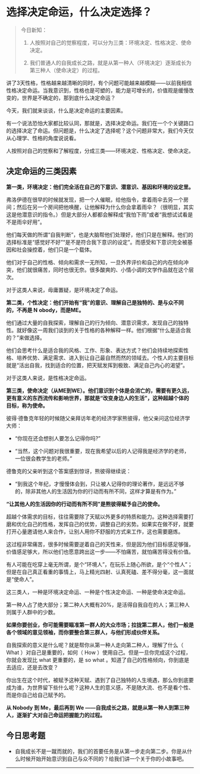 # 选择决定命运，什么决定选择？

> 今日新知：
> 
> 1. 人按照对自己的觉察程度，可以分为三类：环境决定、性格决定、使命决定。
> 
> 2. 我们普通人的自我成长之路，就是从第一种人（环境决定）逐渐成长为第三种人（使命决定）的过程。

讲了3天性格，性格越来越清晰的同时，有个问题可能越来越模糊——以前我相信性格决定命运。当我意识到，性格也是可塑的，能力是可增长的，价值观是缓慢改变的，世界是不确定的，那到底什么决定命运？

今天，我们就来谈谈，什么是决定命运的主要因素。

有一个说法恐怕大家都比较认同，那就是，选择决定命运。我们在一个个关键路口的选择决定了命运。但问题是，什么决定了选择呢？这个问题非常大，我们今天仅从心理学、性格的角度说说看。

人按照对自己的觉察和了解程度，分成三类——环境决定、性格决定、使命决定。

## 决定命运的三类因素

 **第一类，环境决定：他们完全活在自己的下意识、潜意识、基因和环境的设定里。**

弗洛伊德在很早的时候就发现，把一个人催眠，给他指令，拿着雨伞去另一个房间；然后在另一个房间把他唤醒，让他解释为什么你会拿着雨伞？（很明显，其实这是他潜意识的指令。）但是大部分人都都会解释成“我怕下雨”或者“我想试试看是不是雨伞好用”。

他们每天做的所谓“自我判断”，也是大脑帮他们处理好，他们只是在解释。他们的选择标准是“感觉好不好”“是不是符合我下意识的设定”。而感受和下意识完全被基因和社会操控着，他们只是一个载体。

他们对于自己的性格、倾向和需求一无所知，一旦外界评价和自己的内在倾向冲突，他们就很痛苦，同时也很无奈。很多酸爽的、小情小调的文学作品就在这个层次。

对于这类人来说，毋庸置疑，是环境决定了命运。

 **第二类，个性决定：他们开始有“我”的意识、理解自己是独特的、是与众不同的，不再是 N**  **obody，而是ME。**

他们通过大量的自我探索，理解自己的行为倾向、潜意识需求，发现自己的独特性。就好像这一周我们谈到的关于性格的各种解释一样。他们根据“什么是适合我的？”来做选择。

他们会思考什么是适合我的风格、工作、形象、表达方式？他们会持续地探索性格、培养优势、满足需求、进入到让自己最自然而然的领域去。个性人的主要目标就是“活出自我，找到适合的位置，把天赋发挥到极致、满足自己内心的渴望”。

对于这类人来说，是性格决定命运。

 **第三类，使命决定（从ME到WE）。他们意识到个体是会消亡的，需要有更久远，更有意义的东西流传和影响世界，那就是“改变身边人的生活”，这种超越个体的目标，称为使命。**

彼得·德鲁克年轻的时候随父亲拜访年老的经济学家熊彼得，他父亲问这位经济学大师：

* “你现在还会想别人要怎么记得你吗?”

* “当然，这个问题对我很重要，现在我希望以后的人记得我是经济学的老师，一位很会教学生的老师。”

德鲁克的父亲听到这个答案感到惊讶，熊彼得继续说：

* “到我这个年纪，才慢慢体会到，只让被人记得你的理论著作，是远远不够的，除非其他人的生活因为你的行动而有所不同，这样才算是有作为。”

 **“让其他人的生活因你的行动而有所不同”是熊彼得赋予自己的使命。**

超越个体需求的目标，往往需要除了天赋以外更多的特质和能力。这种选择需要打磨和优化自己的性格，发挥自己的优势，调整自己的劣势。如果实在做不好，就要打开心量邀请他人来合作，让别人用你不舒服的方式来工作，这也需要磨炼。

这过程非常痛苦，很多时候需要逆着自己的天性来，但是因为他们目标感足够强，价值感足够大，所以他们也愿意跨出这一步——不怕痛苦，就怕痛苦得没有价值。

有人可能在吃穿上毫无所谓，是个“环境人”，在玩乐上随心所欲，是个“个性人”；但是在自己真正看重的事情上，马上精光四射、认真死磕、差不得分毫，这一面就是“使命人”。

这三类人，一种是环境决定命运、一种是个性决定命运、一种是使命决定命运。

第一种人占了绝大部分；第二种人大概有20%，是活得自我自在的人；第三种人则属于人群中的少数。

 **如果你要创业，你可能需要瞄准第一群人的大众市场；拉拢第二群人，他们一般是各个领域的意见领袖，而你要整合第三群人，与他们形成伙伴关系。**

自我探索的意义是什么呢？就是帮你从第一种人走向第二种人，理解了什么（ What ）对自己是重要的，如何（ How ）使用自己。但是一旦你完成这个过程，你就会发现比 what 更重要的，是 so what 。知道了自己的性格倾向，你到底是去适应，还是去改变？

你出生在这个时代，被赋予这种天赋、遇到了自己独特的人生境遇，那么你到底要成为谁，为世界留下些什么呢？这种人生的意义感，不是随大流、也不是看个性、而是你自己给自己赋予的。

 **从 Nobody 到 Me，最后再到 We ——自我成长之路，就是从第一种人到第三种人，逐渐扩大对自己命运把握能力的过程。**

## 今日思考题

* 自我成长不是一蹴而就的，我们的首要任务是从第一步走向第二步。你是从什么时候开始开始意识到自己与众不同的？给我们讲一个关于你的小故事吧。

---
